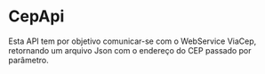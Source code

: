 # CepApi
Esta API tem por objetivo comunicar-se com o WebService ViaCep, retornando um arquivo Json com o endereço do CEP passado por parâmetro.
